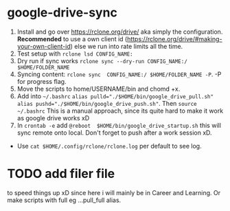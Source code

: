 # google-drive-sync

1. Install and go over https://rclone.org/drive/ aka simply the configuration. **Recommended** to use a own client id (https://rclone.org/drive/#making-your-own-client-id) else we run into rate limits all the time.
2. Test setup with `rclone lsd CONFIG_NAME:`
3. Dry run if sync works `rclone sync --dry-run CONFIG_NAME:/ $HOME/FOLDER_NAME`
4. Syncing content: `rclone sync  CONFIG_NAME:/ $HOME/FOLDER_NAME -P`. -P for progress flag.
5. Move the scripts to home/USERNAME/bin and chomd +x.
6. Add into `~/.bashrc` `alias pulld="./$HOME/bin/google_drive_pull.sh" alias pushd="./$HOME/bin/google_drive_push.sh"`. Then `source ~/.bashrc` This is a manual approach, since its quite hard to make it work as google drive works xD
7. In `crontab -e` add `@reboot  $HOME/bin/google_drive_startup.sh` this will sync remote onto local. Don't forget to push after a work session xD.

- Use `cat $HOME/.config/rclone/rclone.log` per default to see log.

# TODO add filer file

to speed things up xD since here i will mainly be in Career and Learning. Or make scripts with full eg ...pull_full alias.

